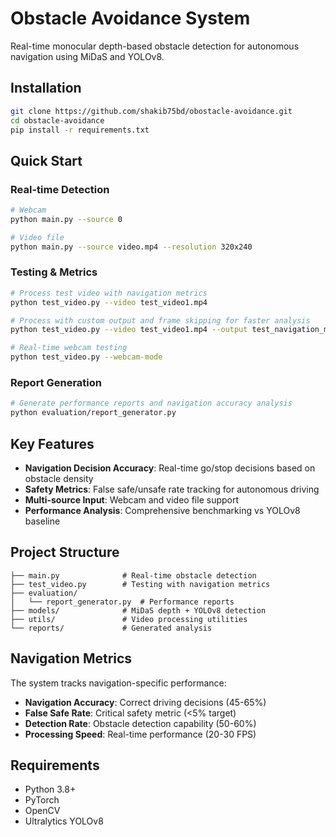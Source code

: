 # Obstacle Avoidance System

Real-time monocular depth-based obstacle detection for autonomous navigation using MiDaS and YOLOv8.

## Installation

```bash
git clone https://github.com/shakib75bd/obostacle-avoidance.git
cd obstacle-avoidance
pip install -r requirements.txt
```

## Quick Start

### Real-time Detection

```bash
# Webcam
python main.py --source 0

# Video file
python main.py --source video.mp4 --resolution 320x240
```

### Testing & Metrics

```bash
# Process test video with navigation metrics
python test_video.py --video test_video1.mp4

# Process with custom output and frame skipping for faster analysis
python test_video.py --video test_video1.mp4 --output test_navigation_metrics.mp4 --skip-frames 4

# Real-time webcam testing
python test_video.py --webcam-mode
```

### Report Generation

```bash
# Generate performance reports and navigation accuracy analysis
python evaluation/report_generator.py
```

## Key Features

- **Navigation Decision Accuracy**: Real-time go/stop decisions based on obstacle density
- **Safety Metrics**: False safe/unsafe rate tracking for autonomous driving
- **Multi-source Input**: Webcam and video file support
- **Performance Analysis**: Comprehensive benchmarking vs YOLOv8 baseline

## Project Structure

```
├── main.py              # Real-time obstacle detection
├── test_video.py        # Testing with navigation metrics
├── evaluation/
│   └── report_generator.py  # Performance reports
├── models/              # MiDaS depth + YOLOv8 detection
├── utils/               # Video processing utilities
└── reports/             # Generated analysis
```

## Navigation Metrics

The system tracks navigation-specific performance:

- **Navigation Accuracy**: Correct driving decisions (45-65%)
- **False Safe Rate**: Critical safety metric (<5% target)
- **Detection Rate**: Obstacle detection capability (50-60%)
- **Processing Speed**: Real-time performance (20-30 FPS)

## Requirements

- Python 3.8+
- PyTorch
- OpenCV
- Ultralytics YOLOv8
